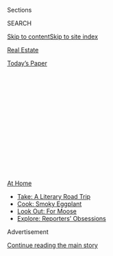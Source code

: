 <div id="app">

<div>

<div>

<div>

<div class="NYTAppHideMasthead css-1q2w90k e1suatyy0">

<div class="section css-ui9rw0 e1suatyy2">

<div class="css-eph4ug er09x8g0">

<div class="css-6n7j50">

</div>

<span class="css-1dv1kvn">Sections</span>

<div class="css-10488qs">

<span class="css-1dv1kvn">SEARCH</span>

</div>

[Skip to content](#site-content)[Skip to site index](#site-index)

</div>

<div id="masthead-section-label" class="css-1wr3we4 eaxe0e00">

[Real
Estate](https://www.nytimes3xbfgragh.onion/section/realestate)

</div>

<div class="css-10698na e1huz5gh0">

</div>

</div>

<div id="masthead-bar-one" class="section hasLinks css-15hmgas e1csuq9d3">

<div class="css-uqyvli e1csuq9d0">

</div>

<div class="css-1uqjmks e1csuq9d1">

</div>

<div class="css-9e9ivx">

[](https://myaccount.nytimes3xbfgragh.onion/auth/login?response_type=cookie&client_id=vi)

</div>

<div class="css-1bvtpon e1csuq9d2">

[Today’s
Paper](https://www.nytimes3xbfgragh.onion/section/todayspaper)

</div>

</div>

</div>

</div>

<div data-aria-hidden="false">

<div id="site-content" data-role="main">

<div>

<div class="css-1aor85t" style="opacity:0.000000001;z-index:-1;visibility:hidden">

<div class="css-1hqnpie">

<div class="css-epjblv">

<span class="css-17xtcya">[Real
Estate](/section/realestate)</span><span class="css-x15j1o">|</span><span class="css-fwqvlz">Mahopac,
N.Y.: A ‘Bedroom Community’ With an Elegant
Past</span>

</div>

<div class="css-k008qs">

<div class="css-1iwv8en">

<span class="css-18z7m18"></span>

<div>

</div>

</div>

<span class="css-1n6z4y">https://nyti.ms/3gim7NU</span>

<div class="css-1705lsu">

<div class="css-4xjgmj">

<div class="css-4skfbu" data-role="toolbar" data-aria-label="Social Media Share buttons, Save button, and Comments Panel with current comment count" data-testid="share-tools">

  - 
  - 
  - 
  - 
    
    <div class="css-6n7j50">
    
    </div>

  - 
  - 

</div>

</div>

</div>

</div>

</div>

</div>

<div id="NYT_TOP_BANNER_REGION" class="css-13pd83m">

<div>

<div id="maps-athome-menu" class="section interactive-content interactive-size-medium css-1edisqu">

<div class="css-17ih8de interactive-body">

<div class="at-home-nav__innerContainer">

<div class="at-home-nav__title">

[At
Home](https://www.nytimes3xbfgragh.onion/spotlight/at-home?action=click&pgtype=Article&state=default&region=TOP_BANNER&context=at_home_menu)

</div>

  - [Take: A Literary Road
    Trip](https://www.nytimes3xbfgragh.onion/2020/07/28/books/time-for-a-literary-road-trip.html?action=click&pgtype=Article&state=default&region=TOP_BANNER&context=at_home_menu)
  - [Cook: Smoky
    Eggplant](https://www.nytimes3xbfgragh.onion/2020/07/29/magazine/bored-with-your-home-cooking-some-smoky-eggplant-will-fix-that.html?action=click&pgtype=Article&state=default&region=TOP_BANNER&context=at_home_menu)
  - [Look Out: For
    Moose](https://www.nytimes3xbfgragh.onion/2020/07/27/travel/moose-michigan-isle-royale.html?action=click&pgtype=Article&state=default&region=TOP_BANNER&context=at_home_menu)
  - [Explore: Reporters’
    Obsessions](https://www.nytimes3xbfgragh.onion/interactive/2020/at-home/even-more-reporters-editors-diaries-lists-recommendations.html?action=click&pgtype=Article&state=default&region=TOP_BANNER&context=at_home_menu)

</div>

</div>

</div>

</div>

</div>

<div id="top-wrapper" class="css-1sy8kpn">

<div id="top-slug" class="css-l9onyx">

Advertisement

</div>

[Continue reading the main
story](#after-top)

<div class="ad top-wrapper" style="text-align:center;height:100%;display:block;min-height:250px">

<div id="top" class="place-ad" data-position="top" data-size-key="top">

</div>

</div>

<div id="after-top">

</div>

</div>

<div>

<div id="sponsor-wrapper" class="css-1hyfx7x">

<div id="sponsor-slug" class="css-19vbshk">

Supported by

</div>

[Continue reading the main
story](#after-sponsor)

<div id="sponsor" class="ad sponsor-wrapper" style="text-align:center;height:100%;display:block">

</div>

<div id="after-sponsor">

</div>

</div>

<div class="css-186x18t">

Living in

</div>

<div class="css-1vkm6nb ehdk2mb0">

# Mahopac, N.Y.: A ‘Bedroom Community’ With an Elegant Past

</div>

If living in the Putnam County hamlet feels like being on vacation,
that’s no accident: It was developed in the 19th century as a summer
resort.

<div class="sizeLarge layoutHorizontal css-134dzg0 ejvbdkh1">

[](https://www.nytimes3xbfgragh.onion/slideshow/2020/07/01/realestate/living-in-mahopac-ny.html)

<div class="css-5nx6oe">

## Living In ... Mahopac, N.Y.

<div class="css-1xhl2m">

18 Photos

View Slide Show
<span class="css-t4350i">›</span>

</div>

</div>

<div class="css-79elbk">

<div class="css-hyytny">

</div>

![](https://static01.graylady3jvrrxbe.onion/images/2020/07/05/realestate/01LIVING-MAHOPAC-slide-B4FK/01LIVING-MAHOPAC-slide-B4FK-articleLarge.jpg?quality=75&auto=webp&disable=upscale)

</div>

<div class="css-17ai7jg e15qwgfe0">

<span class="css-16f3y1r e13ogyst0">Tony Cenicola/The New York
Times</span>

</div>

</div>

<div class="css-18e8msd">

<div class="css-vp77d3 epjyd6m0">

<div class="css-1baulvz">

By <span class="css-1baulvz last-byline" itemprop="name">Susan
Hodara</span>

</div>

</div>

  - 
    
    <div class="css-ld3wwf e16638kd2">
    
    Published July 1, 2020Updated July 2,
    2020
    
    </div>

  - 
    
    <div class="css-4xjgmj">
    
    <div class="css-pvvomx" data-role="toolbar" data-aria-label="Social Media Share buttons, Save button, and Comments Panel with current comment count" data-testid="share-tools">
    
      - 
      - 
      - 
      - 
        
        <div class="css-6n7j50">
        
        </div>
    
      - 
      - 
    
    </div>
    
    </div>

</div>

</div>

<div class="section meteredContent css-1r7ky0e" name="articleBody" itemprop="articleBody">

<div class="css-1fanzo5 StoryBodyCompanionColumn">

<div class="css-53u6y8">

Life changed for Dean Bender and his wife, Jenny Stasikewich, in the
middle of Lake Mahopac. It was a pleasant Friday evening in September
2018, in the Putnam County, N.Y., hamlet of Mahopac, when they were
invited for a cocktail cruise on a friend’s pontoon boat. As they
rounded the lake, the friend, a real estate agent, pointed out glorious
waterfront homes.

“Then we passed one that he called ‘the humblest house on the lake,’”
Ms. Stasikewich recalled. “He said it was on the market, the price had
dropped, and did we want to take a
look?”

</div>

</div>

<div id="living-map" class="section interactive-content interactive-size-scoop css-1g95kp1" data-id="100000007216901">

<div class="css-17ih8de interactive-body" data-sourceid="100000007216901">

<div id="g-0628-rea-web-LIVINGMahopacBC-box" class="ai2html">

<div id="g-0628-rea-web-LIVINGMahopacBC-335" class="g-artboard" style="max-width: 335px;max-height: 375px" data-aspect-ratio="0.893" data-min-width="0">

<div style="padding: 0 0 111.9403% 0;">

</div>

![](data:image/gif;base64,R0lGODlhCgAKAIAAAB8fHwAAACH5BAEAAAAALAAAAAAKAAoAAAIIhI+py+0PYysAOw==)

<div id="g-ai0-1" class="g-LABELS g-aiAbs g-aiPointText" style="top:8.8704%;margin-top:-17.3px;left:87.1856%;margin-left:-37.5px;width:75px;">

Carmel

Hamlet

</div>

<div id="g-ai0-2" class="g-LABELS g-aiAbs g-aiPointText" style="top:5.6396%;margin-top:-5.1px;left:24.6414%;width:132px;">

TACONIC STATE
PKWY.

</div>

<div id="g-ai0-3" class="g-LABELS g-aiAbs g-aiPointText" style="top:17.4027%;margin-top:-12.3px;left:45.5627%;width:58px;">

LONG

POND

</div>

<div id="g-ai0-4" class="g-LABELS g-aiAbs g-aiPointText" style="top:16.3173%;margin-top:-6.2px;left:61.1564%;width:100px;">

SYCAMORE
park

</div>

<div id="g-ai0-5" class="g-LABELS g-aiAbs g-aiPointText" style="top:21.9376%;margin-top:-8.3px;left:22.7584%;margin-left:-69.5px;width:139px;">

Town of
CARMEL

</div>

<div id="g-ai0-6" class="g-LABELS g-aiAbs g-aiPointText" style="top:23.677%;margin-top:-9.8px;left:72.51%;margin-left:-90px;width:180px;">

PUTNAM
COUNTY

</div>

<div id="g-ai0-7" class="g-LABELS g-aiAbs g-aiPointText" style="top:30.1877%;margin-top:-6.2px;left:61.8675%;width:85px;">

Lake
Casse

</div>

<div id="g-ai0-8" class="g-LABELS g-aiAbs g-aiPointText" style="top:33.6544%;margin-top:-12.2px;left:16.4453%;width:84px;">

Lake

MacGregor

</div>

<div id="g-ai0-9" class="g-LABELS g-aiAbs g-aiPointText" style="top:36.321%;margin-top:-12.2px;left:54.8089%;margin-left:-36.5px;width:73px;">

Lake

Mahopac

</div>

<div id="g-ai0-10" class="g-LABELS g-aiAbs g-aiPointText" style="top:45.3877%;margin-top:-12.2px;left:16.8804%;width:54px;">

Lake

Secor

</div>

<div id="g-ai0-11" class="g-LABELS g-aiAbs g-aiPointText" style="top:47.3941%;margin-top:-19.7px;left:60.5445%;width:70px;">

Mahopac

Public

Library

</div>

<div id="g-ai0-12" class="g-LABELS g-aiAbs g-aiPointText" style="top:45.4257%;margin-top:-10.3px;left:43.2621%;margin-left:-54px;width:108px;">

Mahopac

</div>

<div id="g-ai0-13" class="g-LABELS g-aiAbs g-aiPointText" style="top:55.6456%;margin-top:-4.7px;left:48.404%;margin-left:-13.5px;width:27px;">

6

</div>

<div id="g-ai0-14" class="g-LABELS g-aiAbs g-aiPointText" style="top:57.7789%;margin-top:-4.7px;left:31.2443%;margin-left:-16.5px;width:33px;">

6N

</div>

<div id="g-ai0-15" class="g-LABELS g-aiAbs g-aiPointText" style="top:68.6037%;margin-top:-9.3px;left:53.5016%;margin-left:-45.5px;width:91px;">

Somers
 

</div>

<div id="g-ai0-16" class="g-LABELS g-aiAbs g-aiPointText" style="top:67.9165%;margin-top:-6.7px;left:89.0034%;margin-left:-33px;width:66px;">

PUTNAM

</div>

<div id="g-ai0-17" class="g-LABELS g-aiAbs g-aiPointText" style="top:73.7905%;margin-top:-7.7px;left:74.1629%;width:76px;">

Mahopac

</div>

<div id="g-ai0-18" class="g-LABELS g-aiAbs g-aiPointText" style="top:77.677%;margin-top:-19.3px;left:23.8175%;margin-left:-78px;width:156px;">

WESTCHESTER

COUNTY

</div>

<div id="g-ai0-19" class="g-LABELS g-aiAbs g-aiPointText" style="top:79.2709%;margin-top:-8.3px;left:84.4591%;margin-left:-47px;width:94px;">

NEW
YORK

</div>

<div id="g-ai0-20" class="g-LABELS g-aiAbs g-aiPointText" style="top:89.573%;margin-top:-10.9px;left:45.7292%;margin-left:-71px;width:142px;">

New
York

</div>

<div id="g-ai0-21" class="g-LABELS g-aiAbs g-aiPointText" style="top:96.0457%;margin-top:-5.2px;left:14.1578%;margin-left:-34px;width:68px;">

1/2
mile

</div>

<div id="g-ai0-22" class="g-LABELS g-aiAbs g-aiPointText" style="top:96.9992%;margin-top:-7.7px;left:84.6051%;margin-left:-27.5px;width:55px;">

N.Y.C.

</div>

</div>

</div>

</div>

By The New York Times

</div>

<div class="css-1fanzo5 StoryBodyCompanionColumn">

<div class="css-53u6y8">

Ms. Stasikewich, 68, is a mosaic artist. Mr. Bender, 70, is a partner at
Thompson & Bender, a marketing and public relations firm in Briarcliff
Manor, in Westchester County. The couple had spent more than three
decades in the four-bedroom home they owned in Yorktown, N.Y., where
they raised their family. They hadn’t been thinking about moving, but
the house on Lake Mahopac intrigued them.

</div>

</div>

<div class="css-1fanzo5 StoryBodyCompanionColumn">

<div class="css-53u6y8">

On Saturday, they toured the property with their friend, noting that it
needed work. On Sunday, they brought in another friend, an architect, to
gauge the cost of renovations. By Monday, they had an accepted offer on
the house, for $512,500.

“We’re not impulsive people,” Mr. Bender said. “But once we saw the
place and its spectacular location, we knew we had to act fast.”

</div>

</div>

<div class="css-79elbk" data-testid="photoviewer-wrapper">

<div class="css-z3e15g" data-testid="photoviewer-wrapper-hidden">

</div>

<div class="css-1a48zt4 ehw59r15" data-testid="photoviewer-children">

![<span class="css-16f3y1r e13ogyst0" data-aria-hidden="true">Mahopac’s
walkable downtown, lined with mom-and-pop shops, small businesses and
restaurants, stretches about half a mile along the south side of Lake
Mahopac.</span><span class="css-cnj6d5 e1z0qqy90" itemprop="copyrightHolder"><span class="css-1ly73wi e1tej78p0">Credit...</span><span>Tony
Cenicola/The New York
Times</span></span>](https://static01.graylady3jvrrxbe.onion/images/2020/07/05/realestate/01LIVING-MAHOPAC-slide-2LWM/01LIVING-MAHOPAC-slide-2LWM-articleLarge.jpg?quality=75&auto=webp&disable=upscale)

</div>

</div>

<div class="css-1fanzo5 StoryBodyCompanionColumn">

<div class="css-53u6y8">

With the nearly 600-acre Lake Mahopac as its centerpiece, Mahopac is a
6.4-square-mile census-designated place covering much of the lower half
of the town of Carmel. Its southern border abuts the Westchester town of
[Somers](https://www.nytimes3xbfgragh.onion/2019/01/02/realestate/somers-ny-a-close-knit-town-with-plenty-of-shopping-and-great-parks.html)
and, to the southwest, a corner of the town of
[Yorktown](https://www.nytimes3xbfgragh.onion/2001/05/13/realestate/if-you-re-thinking-of-living-in-yorktown-a-town-that-values-a-sense-of-country.html).
According to census estimates, Mahopac’s population is just over 8,400.

Last July, after selling their Yorktown house, Mr. Bender and Ms.
Stasikewich moved into their fully gutted and redesigned home: a
1,500-square foot, two-bedroom cottage, built in 1945 on a quarter acre.
In addition to maximizing their lake views, they added a deck and, in a
twist, when their real estate friend decided to downsize, they acquired
his pontoon boat. “Living here is like being on vacation,” Mr. Bender
said.

</div>

</div>

<div class="css-1fanzo5 StoryBodyCompanionColumn">

<div class="css-53u6y8">

Perhaps, yet many of Mahopac’s residents commute to work in New York
City and other nearby hubs, said Regina Morini, 84, a retired Putnam
County legislator and assistant to the Putnam County Executive, and a
lifelong Mahopac resident (until she moved to Somers last August).
“We’re a bedroom community,” she said.

That wasn’t always so. In the mid-1800s, Mahopac was developed as a
summer resort. City residents escaping the heat arrived by train, some
building seasonal cottages around Lake Mahopac and the hamlet’s smaller
lakes, others staying in elegant, now-defunct lodgings like the Mahopac
Hotel and the Gregory House. It wasn’t until the completion of the Saw
Mill River Parkway in 1954 and the construction of Interstate 684
between 1964 and 1974 that Mahopac became the year-round community it is
today.

</div>

</div>

<div class="css-79elbk" data-testid="photoviewer-wrapper">

<div class="css-z3e15g" data-testid="photoviewer-wrapper-hidden">

</div>

<div class="css-1a48zt4 ehw59r15" data-testid="photoviewer-children">

<div class="css-1xdhyk6 erfvjey0">

<span class="css-1ly73wi e1tej78p0">Image</span>

<div class="css-zjzyr8">

<div data-testid="lazyimage-container" style="height:257.77777777777777px">

</div>

</div>

</div>

<span class="css-16f3y1r e13ogyst0" data-aria-hidden="true">795 SOUTH
LAKE BOULEVARD | A four-bedroom, three-and-a-half-bathroom house built
in 1850, on 0.48 acres with two docks and a boat slip, listed for
$999,000.
914-962-4900</span><span class="css-cnj6d5 e1z0qqy90" itemprop="copyrightHolder"><span class="css-1ly73wi e1tej78p0">Credit...</span><span>Tony
Cenicola/The New York Times</span></span>

</div>

</div>

<div class="css-1fanzo5 StoryBodyCompanionColumn">

<div class="css-53u6y8">

## What You’ll Find

Mahopac’s walkable downtown, lined with mom-and-pop shops, small
businesses and restaurants, stretches about half a mile along the
southern edge of Lake Mahopac. There are two large shopping plazas with
supermarkets on Route 6, a commercial strip that travels north-south
through the hamlet. The rest of Mahopac is residential, its roads, some
narrow and hilly, winding through woods and around the lakes.

Census estimates show there are some 3,400 housing units in Mahopac.
Most are single-family homes, many of them colonials and raised ranches
built in the second half of the 20th century and newer colonials in
subdivisions like Lakeview at Hill Farm and, most recently, Random
Ridge. Surrounding the lakes, vintage bungalows have been upgraded, some
transformed into large waterfront homes.

There are also townhouse communities, including the 75-home Maple Hill
Estates, 89-home Williamsburg Ridge, 100-home Society Hill and 49-home
Hunters Run; a few condominium complexes, including White Sail
Condominiums on Lake Mahopac; and one cooperative complex, Woodcrest
Gardens. There are several small rental
buildings.

</div>

</div>

<div class="css-79elbk" data-testid="photoviewer-wrapper">

<div class="css-z3e15g" data-testid="photoviewer-wrapper-hidden">

</div>

<div class="css-1a48zt4 ehw59r15" data-testid="photoviewer-children">

<div class="css-1xdhyk6 erfvjey0">

<span class="css-1ly73wi e1tej78p0">Image</span>

<div class="css-zjzyr8">

<div data-testid="lazyimage-container" style="height:257.77777777777777px">

</div>

</div>

</div>

<span class="css-16f3y1r e13ogyst0" data-aria-hidden="true">60 SPRUCETOP
DRIVE | A four-bedroom, three-and-a-half-bathroom house, built in 2006
on 2.16 acres, listed for $699,000.
845-590-6864</span><span class="css-cnj6d5 e1z0qqy90" itemprop="copyrightHolder"><span class="css-1ly73wi e1tej78p0">Credit...</span><span>Tony
Cenicola/The New York Times</span></span>

</div>

</div>

<div class="css-1fanzo5 StoryBodyCompanionColumn">

<div class="css-53u6y8">

## What You’ll Pay

Joanne Daly, an agent with Coldwell Banker Residential Brokerage, said
prices in Mahopac range from the $300,000s, for a small starter home, up
to around $2 million, for a waterfront property on Lake Mahopac. “Prices
tend to be higher for houses around the water,” she said.

</div>

</div>

<div class="css-1fanzo5 StoryBodyCompanionColumn">

<div class="css-53u6y8">

The reopening of the economy following the pandemic lockdown has sparked
a rise in market activity. “We’re seeing an uptick in properties being
listed,” said Geraldine Finan, an agent with Houlihan Lawrence. “And
we’re seeing multiple offers and bidding wars. Even some of the
higher-end homes that had been sitting for a while are seeing movement.”

Many buyers are coming from New York City, seeking open space and room
to work remotely. “The stay-at-home order has forced folks to start
looking at other options outside of apartment living,” Ms. Daly said.

Data provided by the Hudson Gateway Multiple Listing Service indicated
that as of June 18, there were 101 single-family homes on the market,
from a three-bedroom, 1,808-square-foot gutted colonial, built in 1900
on 0.28 acres and listed for $100,000, to a five-bedroom,
6,973-square-foot lakefront contemporary house, built in 1983 on 1.3
acres and listed for $3.5 million. There were two multifamily homes on
the market: a 1,575-square-foot, three-unit property for $450,000 and a
2,017-square-foot, three-unit property for $525,000. Four condominiums
were for sale, from a 1,080-square-foot two-bedroom for $219,000 to an
1,800-square-foot two-bedroom for $369,900. There were no cooperatives
for sale.

The median sales price for a single-family home during the 12-month
period ending June 18 was $410,000, up from $386,000 during the previous
12 months. For multifamily homes, the median was $335,000, up from
$293,500 during the previous 12 months; for condos, the median was
$318,000, up from $260,000 in the previous 12 months. There were no
cooperative apartment sales during the 12-month period ending June 18;
during the prior 12 months, the median was
$120,000.

</div>

</div>

<div class="css-79elbk" data-testid="photoviewer-wrapper">

<div class="css-z3e15g" data-testid="photoviewer-wrapper-hidden">

</div>

<div class="css-1a48zt4 ehw59r15" data-testid="photoviewer-children">

<div class="css-1xdhyk6 erfvjey0">

<span class="css-1ly73wi e1tej78p0">Image</span>

<div class="css-zjzyr8">

<div data-testid="lazyimage-container" style="height:257.77777777777777px">

</div>

</div>

</div>

<span class="css-16f3y1r e13ogyst0" data-aria-hidden="true">78 REBECCA
LANE | A five-bedroom, three-and-a-half-bathroom house with two units,
built in 1997 on 1.88 acres, listed for $620,000.
845-590-6864</span><span class="css-cnj6d5 e1z0qqy90" itemprop="copyrightHolder"><span class="css-1ly73wi e1tej78p0">Credit...</span><span>Tony
Cenicola/The New York Times</span></span>

</div>

</div>

<div class="css-1fanzo5 StoryBodyCompanionColumn">

<div class="css-53u6y8">

## The Vibe

Mr. Bender described Mahopac as “easygoing and friendly.” Ms. Daly, who
has lived there for 28 years, called it a place where “everybody looks
out for their neighbors.”

</div>

</div>

<div class="css-1fanzo5 StoryBodyCompanionColumn">

<div class="css-53u6y8">

Before the pandemic, residents regularly gathered for activities like a
Halloween celebration, a holiday tree-lighting ceremony and, in July,
the Mahopac Volunteer Fire Department’s carnival and parade (which is
canceled this year). They might run into one another at restaurants like
Arturo’s Tavern or Blu at the Lakehouse; at the Mahopac Golf and Beach
Club or the Putnam County Golf Course, both in Mahopac; or at the
typically bustling (but now curbside-only) Mahopac Public Library, which
overlooks Lake Mahopac. In terms of social action, last month several
hundred community members convened at a rally held by the newly
established Mahopac for Racial Justice group, founded by current and
former Mahopac students of color.

As the weather heats up, so do activities on the water. Residents with
deeded lake rights can enjoy boating, fishing and swimming; several
lakes, like Lake MacGregor, Lake Casse and Lake Secor, have sandy
beaches. Others can swim at the public beach on Long Pond, in the
32-acre Sycamore Park. Mahopac is also home to two public marinas.

Some lakeside houses, including those on either side of Mr. Bender and
Ms. Stasikewich’s cottage, belong to part-timers. In the winter, Mr.
Bender said, the hamlet feels more subdued: “It’s a good time for
bird-watching, and the nights are great for
stargazing.”

</div>

</div>

<div class="css-79elbk" data-testid="photoviewer-wrapper">

<div class="css-z3e15g" data-testid="photoviewer-wrapper-hidden">

</div>

<div class="css-1a48zt4 ehw59r15" data-testid="photoviewer-children">

<div class="css-1xdhyk6 erfvjey0">

<span class="css-1ly73wi e1tej78p0">Image</span>

<div class="css-zjzyr8">

<div data-testid="lazyimage-container" style="height:257.77777777777777px">

</div>

</div>

</div>

<span class="css-16f3y1r e13ogyst0" data-aria-hidden="true">The golf
course at the Mahopac Golf and Beach Club, established in 1898 and set
on 200 acres on north shore of Lake
Mahopac.</span><span class="css-cnj6d5 e1z0qqy90" itemprop="copyrightHolder"><span class="css-1ly73wi e1tej78p0">Credit...</span><span>Tony
Cenicola/The New York Times</span></span>

</div>

</div>

<div class="css-1fanzo5 StoryBodyCompanionColumn">

<div class="css-53u6y8">

## The Schools

Most of Mahopac is served by the Mahopac Central School District, which
also serves small parts of Carmel beyond Mahopac and the adjacent town
of Putnam Valley. A few homes in the southwest corner of Mahopac are
zoned for the Lakeland Central School District.

Leslie Mancuso, president of the board of education, said the Mahopac
Central School District’s approximately 4,000 students attend Austin
Road Elementary, Fulmar Road Elementary or Lakeview Elementary for
kindergarten through fifth grade; Mahopac Middle School for sixth,
seventh and eighth grades; and then Mahopac High School. The district
has two alternative public schools, the Mahopac Falls Academy, for
middle-school students, and the Mahopac Academy, for high school. All of
the schools are in the hamlet.

On the [2019 state
assessments](https://data.nysed.gov/profile.php?instid=800000039764),
54.8 percent of the district’s fourth-graders were proficient in math
and 46.4 percent were proficient in English language arts; statewide
equivalents were 47.7 and 45.4 percent. Mean SAT scores for Mahopac
High’s class of 2019 were 557 in math and 554 in evidence-based
reading and writing; statewide means were 533 and
531.

</div>

</div>

<div class="css-79elbk" data-testid="photoviewer-wrapper">

<div class="css-z3e15g" data-testid="photoviewer-wrapper-hidden">

</div>

<div class="css-1a48zt4 ehw59r15" data-testid="photoviewer-children">

<div class="css-1xdhyk6 erfvjey0">

<span class="css-1ly73wi e1tej78p0">Image</span>

<div class="css-zjzyr8">

<div data-testid="lazyimage-container" style="height:257.77777777777777px">

</div>

</div>

</div>

<span class="css-16f3y1r e13ogyst0" data-aria-hidden="true">Mahopac
Point, a residential area that juts into Lake
Mahopac.</span><span class="css-cnj6d5 e1z0qqy90" itemprop="copyrightHolder"><span class="css-1ly73wi e1tej78p0">Credit...</span><span>Tony
Cenicola/The New York Times</span></span>

</div>

</div>

<div class="css-1fanzo5 StoryBodyCompanionColumn">

<div class="css-53u6y8">

## The Commute

For commuters to Manhattan, approximately 55 miles south, the closest
Metro-North Railroad station is Croton Falls, on the Harlem line, about
five miles away. During rush hour, the ride to and from Grand Central
Terminal takes 73 to 94 minutes. At this phase of the reopening, all
fares are considered off-peak; usually, round-trip fares are $30
off-peak, $40 peak and $437 monthly.

Drivers can hop on Interstate 684 in Croton Falls or the Taconic State
Parkway at Shrub Oak, about six miles away. Getting to the city takes a
little over an hour, depending on traffic.

## The History

What is now Mahopac was once inhabited by the Wappinger, members of the
Algonquian tribe of Native Americans. Mahopac is said to be the
Algonquian word for “lake of the great serpent.” While most people
pronounce it “MAY-o-pack,” longtime residents defer to its roots and
insist it is “ma-HO-pack.”

“Mohegan, Mohansic, Mahopac,” Ms. Morini said. “The accent is on the
second syllable.”

For weekly email updates on residential real estate news, [sign up
here](http://www.nytimes3xbfgragh.onion/newsletters/realestate/). Follow
us on Twitter: [@nytrealestate](https://twitter.com/nytrealestate).

</div>

</div>

</div>

<div>

</div>

<div>

</div>

<div>

</div>

<div>

<div id="bottom-wrapper" class="css-1ede5it">

<div id="bottom-slug" class="css-l9onyx">

Advertisement

</div>

[Continue reading the main
story](#after-bottom)

<div id="bottom" class="ad bottom-wrapper" style="text-align:center;height:100%;display:block;min-height:90px">

</div>

<div id="after-bottom">

</div>

</div>

</div>

</div>

</div>

## Site Index

<div>

</div>

## Site Information Navigation

  - [© <span>2020</span> <span>The New York Times
    Company</span>](https://help.nytimes3xbfgragh.onion/hc/en-us/articles/115014792127-Copyright-notice)

<!-- end list -->

  - [NYTCo](https://www.nytco.com/)
  - [Contact
    Us](https://help.nytimes3xbfgragh.onion/hc/en-us/articles/115015385887-Contact-Us)
  - [Work with us](https://www.nytco.com/careers/)
  - [Advertise](https://nytmediakit.com/)
  - [T Brand Studio](http://www.tbrandstudio.com/)
  - [Your Ad
    Choices](https://www.nytimes3xbfgragh.onion/privacy/cookie-policy#how-do-i-manage-trackers)
  - [Privacy](https://www.nytimes3xbfgragh.onion/privacy)
  - [Terms of
    Service](https://help.nytimes3xbfgragh.onion/hc/en-us/articles/115014893428-Terms-of-service)
  - [Terms of
    Sale](https://help.nytimes3xbfgragh.onion/hc/en-us/articles/115014893968-Terms-of-sale)
  - [Site
    Map](https://spiderbites.nytimes3xbfgragh.onion)
  - [Help](https://help.nytimes3xbfgragh.onion/hc/en-us)
  - [Subscriptions](https://www.nytimes3xbfgragh.onion/subscription?campaignId=37WXW)

</div>

</div>

</div>

</div>
